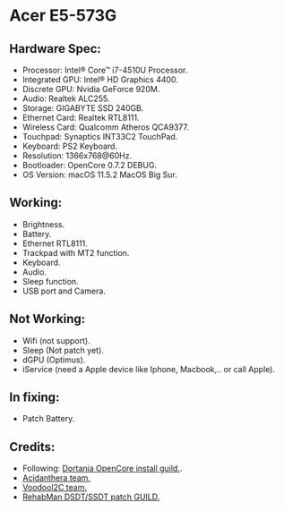 # Acer E5-573G
## Hardware Spec:
- Processor: Intel® Core™ i7-4510U Processor.
- Integrated GPU: Intel® HD Graphics 4400.
- Discrete GPU: Nvidia GeForce 920M.
- Audio: Realtek ALC255.
- Storage: GIGABYTE SSD 240GB.
- Ethernet Card: Realtek RTL8111.
- Wireless Card: Qualcomm Atheros QCA9377.
- Touchpad: Synaptics INT33C2 TouchPad.
- Keyboard: PS2 Keyboard.
- Resolution: 1366x768@60Hz.
- Bootloader: OpenCore 0.7.2 DEBUG.
- OS Version: macOS 11.5.2 MacOS Big Sur.

## Working:
- Brightness.
- Battery.
- Ethernet RTL8111.
- Trackpad with MT2 function.
- Keyboard.
- Audio.
- Sleep function.
- USB port and Camera.

## Not Working:
- Wifi (not support).
- Sleep (Not patch yet).
- dGPU (Optimus).
- iService (need a Apple device like Iphone, Macbook,.. or call Apple).

## In fixing:
- Patch Battery.

## Credits:
- Following: [Dortania OpenCore install guild.](https://dortania.github.io/OpenCore-Install-Guide/).
- [Acidanthera team.](https://github.com/acidanthera)
- [VoodooI2C team.](https://github.com/VoodooI2C/VoodooI2C)
- [RehabMan DSDT/SSDT patch GUILD.](https://www.tonymacx86.com/threads/guide-patching-laptop-dsdt-ssdts.152573/)

